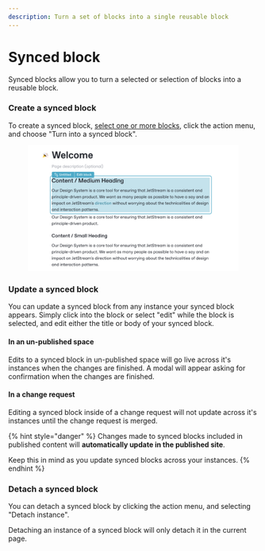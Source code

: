 ```yaml
---
description: Turn a set of blocks into a single reusable block
---
```


# Synced block

Synced blocks allow you to turn a selected or selection of blocks into a reusable block.

### Create a synced block

To create a synced block, [select one or more blocks](./#selecting-blocks-and-interacting-with-selected-blocks), click the action menu, and choose "Turn into a synced block".

<figure><img src="../../.gitbook/assets/image (13).png" alt="" width="563"><figcaption></figcaption></figure>

### Update a synced block

You can update a synced block from any instance your synced block appears. Simply click into the block or select "edit" while the block is selected, and edit either the title or body of your synced block.

#### In an un-published space

Edits to a synced block in un-published space will go live across it's instances when the changes are finished. A modal will appear asking for confirmation when the changes are finished.

#### In a change request

Editing a synced block inside of a change request will not update across it's instances until the change request is merged.

{% hint style="danger" %}
Changes made to synced blocks included in published content will **automatically update in the published site**.

Keep this in mind as you update synced blocks across your instances.
{% endhint %}

### Detach a synced block

You can detach a synced block by clicking the action menu, and selecting "Detach instance".

Detaching an instance of a synced block will only detach it in the current page.
